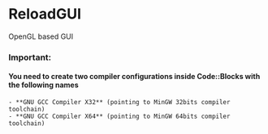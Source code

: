 # ReloadGUI
 OpenGL based GUI

### Important: 
#### You need to create two compiler configurations inside Code::Blocks with the following names
	- **GNU GCC Compiler X32** (pointing to MinGW 32bits compiler toolchain)
	- **GNU GCC Compiler X64** (pointing to MinGW 64bits compiler toolchain)
